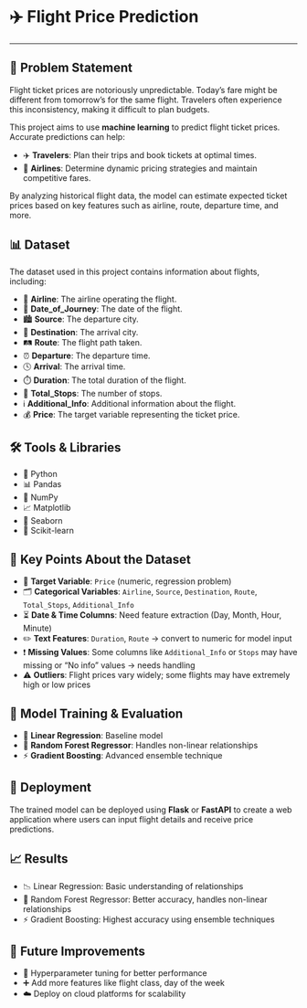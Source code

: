 # ✈️ Flight Price Prediction

---


## 📝 Problem Statement

Flight ticket prices are notoriously unpredictable. Today’s fare might be different from tomorrow’s for the same flight. Travelers often experience this inconsistency, making it difficult to plan budgets.

This project aims to use **machine learning** to predict flight ticket prices. Accurate predictions can help:

* ✈️ **Travelers**: Plan their trips and book tickets at optimal times.
* 🏢 **Airlines**: Determine dynamic pricing strategies and maintain competitive fares.

By analyzing historical flight data, the model can estimate expected ticket prices based on key features such as airline, route, departure time, and more.

## 📊 Dataset

The dataset used in this project contains information about flights, including:

* 🛫 **Airline**: The airline operating the flight.
* 📅 **Date_of_Journey**: The date of the flight.
* 🏙️ **Source**: The departure city.
* 🏢 **Destination**: The arrival city.
* 🛤️ **Route**: The flight path taken.
* ⏰ **Departure**: The departure time.
* 🕓 **Arrival**: The arrival time.
* ⏱️ **Duration**: The total duration of the flight.
* 🔄 **Total_Stops**: The number of stops.
* ℹ️ **Additional_Info**: Additional information about the flight.
* 💰 **Price**: The target variable representing the ticket price.

## 🛠️ Tools & Libraries

* 🐍 Python
* 📊 Pandas
* 🔢 NumPy
* 📈 Matplotlib
* 🎨 Seaborn
* 🤖 Scikit-learn

## 🔑 Key Points About the Dataset

* 🎯 **Target Variable**: `Price` (numeric, regression problem)
* 🗂️ **Categorical Variables**: `Airline`, `Source`, `Destination`, `Route`, `Total_Stops`, `Additional_Info`
* ⏳ **Date & Time Columns**: Need feature extraction (Day, Month, Hour, Minute)
* ✏️ **Text Features**: `Duration`, `Route` → convert to numeric for model input
* ❗ **Missing Values**: Some columns like `Additional_Info` or `Stops` may have missing or “No info” values → needs handling
* ⚠️ **Outliers**: Flight prices vary widely; some flights may have extremely high or low prices

## 🧪 Model Training & Evaluation

* 📏 **Linear Regression**: Baseline model
* 🌲 **Random Forest Regressor**: Handles non-linear relationships
* ⚡ **Gradient Boosting**: Advanced ensemble technique

## 🚀 Deployment

The trained model can be deployed using **Flask** or **FastAPI** to create a web application where users can input flight details and receive price predictions.

## 📈 Results

* 📉 Linear Regression: Basic understanding of relationships
* 🌳 Random Forest Regressor: Better accuracy, handles non-linear relationships
* ⚡ Gradient Boosting: Highest accuracy using ensemble techniques

## 🔮 Future Improvements

* 🔧 Hyperparameter tuning for better performance
* ➕ Add more features like flight class, day of the week
* ☁️ Deploy on cloud platforms for scalability
